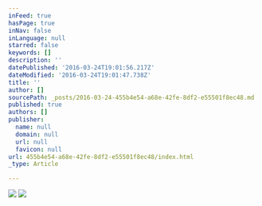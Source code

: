 ```yaml
---
inFeed: true
hasPage: true
inNav: false
inLanguage: null
starred: false
keywords: []
description: ''
datePublished: '2016-03-24T19:01:56.217Z'
dateModified: '2016-03-24T19:01:47.738Z'
title: ''
author: []
sourcePath: _posts/2016-03-24-455b4e54-a68e-42fe-8df2-e55501f8ec48.md
published: true
authors: []
publisher:
  name: null
  domain: null
  url: null
  favicon: null
url: 455b4e54-a68e-42fe-8df2-e55501f8ec48/index.html
_type: Article

---
```

![](https://the-grid-user-content.s3-us-west-2.amazonaws.com/adf71d1b-d305-4b25-804b-3ad22183809f.jpg)
![](https://the-grid-user-content.s3-us-west-2.amazonaws.com/c80d6cdb-3621-4b86-b0f5-2e358e4f38e1.jpg)